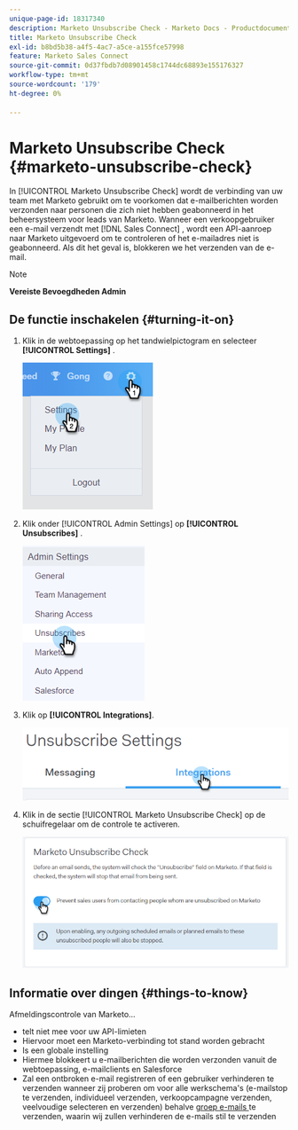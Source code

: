 ```yaml
---
unique-page-id: 18317340
description: Marketo Unsubscribe Check - Marketo Docs - Productdocumentatie
title: Marketo Unsubscribe Check
exl-id: b8bd5b38-a4f5-4ac7-a5ce-a155fce57998
feature: Marketo Sales Connect
source-git-commit: 0d37fbdb7d08901458c1744dc68893e155176327
workflow-type: tm+mt
source-wordcount: '179'
ht-degree: 0%

---
```


# Marketo Unsubscribe Check {#marketo-unsubscribe-check}

In [!UICONTROL Marketo Unsubscribe Check] wordt de verbinding van uw team met Marketo gebruikt om te voorkomen dat e-mailberichten worden verzonden naar personen die zich niet hebben geabonneerd in het beheersysteem voor leads van Marketo. Wanneer een verkoopgebruiker een e-mail verzendt met [!DNL Sales Connect] , wordt een API-aanroep naar Marketo uitgevoerd om te controleren of het e-mailadres niet is geabonneerd. Als dit het geval is, blokkeren we het verzenden van de e-mail.

>[!NOTE]
>
>**Vereiste Bevoegdheden Admin**

## De functie inschakelen {#turning-it-on}

1. Klik in de webtoepassing op het tandwielpictogram en selecteer **[!UICONTROL Settings]** .

   ![](assets/one-2.png)

1. Klik onder [!UICONTROL Admin Settings] op **[!UICONTROL Unsubscribes]** .

   ![](assets/two-3.png)

1. Klik op **[!UICONTROL Integrations]**.

   ![](assets/three-3.png)

1. Klik in de sectie [!UICONTROL Marketo Unsubscribe Check] op de schuifregelaar om de controle te activeren.

   ![](assets/four-2.png)

## Informatie over dingen {#things-to-know}

Afmeldingscontrole van Marketo...

* telt niet mee voor uw API-limieten
* Hiervoor moet een Marketo-verbinding tot stand worden gebracht
* Is een globale instelling
* Hiermee blokkeert u e-mailberichten die worden verzonden vanuit de webtoepassing, e-mailclients en Salesforce
* Zal een ontbroken e-mail registreren of een gebruiker verhinderen te verzenden wanneer zij proberen om voor alle werkschema&#39;s (e-mailstop te verzenden, individueel verzenden, verkoopcampagne verzenden, veelvoudige selecteren en verzenden) behalve [ groep e-mails ](/help/marketo/product-docs/marketo-sales-connect/email/using-the-compose-window/composing-bulk-emails-with-select-and-send.md) te verzenden, waarin wij zullen verhinderen de e-mails stil te verzenden
